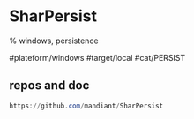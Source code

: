 # SharPersist
% windows, persistence

#plateform/windows #target/local #cat/PERSIST

## repos and doc
```powershell
https://github.com/mandiant/SharPersist
```